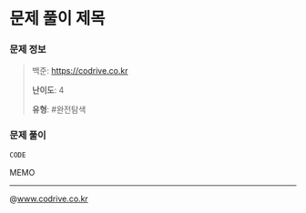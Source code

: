# 문제 풀이 제목

### 문제 정보
> 백준: https://codrive.co.kr
> 
> **난이도**: 4
>
> **유형**: #완전탐색


### 문제 풀이
```Java
CODE
```
MEMO


---
@www.codrive.co.kr